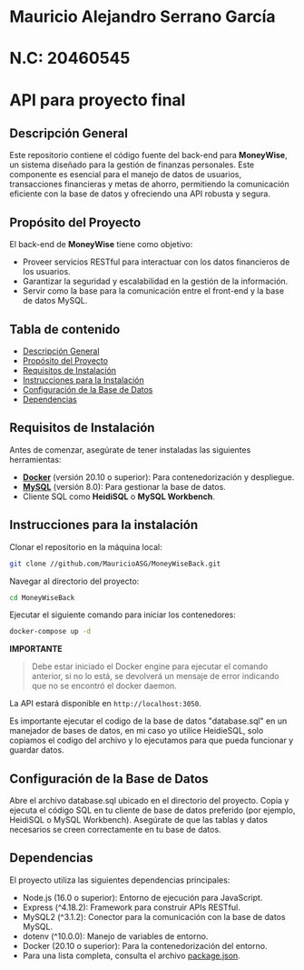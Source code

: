 # Mauricio Alejandro Serrano García
# N.C: 20460545
# API para proyecto final

## Descripción General
Este repositorio contiene el código fuente del back-end para **MoneyWise**, un sistema diseñado para la gestión de finanzas personales. Este componente es esencial para el manejo de datos de usuarios, transacciones financieras y metas de ahorro, permitiendo la comunicación eficiente con la base de datos y ofreciendo una API robusta y segura.

## Propósito del Proyecto
El back-end de **MoneyWise** tiene como objetivo:
- Proveer servicios RESTful para interactuar con los datos financieros de los usuarios.
- Garantizar la seguridad y escalabilidad en la gestión de la información.
- Servir como la base para la comunicación entre el front-end y la base de datos MySQL.

## Tabla de contenido

- [Descripción General](#descripción-general)
- [Propósito del Proyecto](#propósito-del-proyecto)
- [Requisitos de Instalación](#requisitos-de-instalación)
- [Instrucciones para la Instalación](#instrucciones-para-la-instalación)
- [Configuración de la Base de Datos](#configuración-de-la-base-de-datos)
- [Dependencias](#dependencias)

## Requisitos de Instalación
Antes de comenzar, asegúrate de tener instaladas las siguientes herramientas:
- **[Docker](https://www.docker.com)** (versión 20.10 o superior): Para contenedorización y despliegue.
- **[MySQL](https://www.mysql.com)** (versión 8.0): Para gestionar la base de datos.
- Cliente SQL como **HeidiSQL** o **MySQL Workbench**.


## Instrucciones para la instalación

Clonar el repositorio en la máquina local:
   
   ```sh
   git clone //github.com/MauricioASG/MoneyWiseBack.git
   ```

Navegar al directorio del proyecto:
   
   ```sh
   cd MoneyWiseBack
   ```

Ejecutar el siguiente comando para iniciar los contenedores:

  ```sh
  docker-compose up -d
  ```

  **IMPORTANTE**
  > Debe estar iniciado el Docker engine para ejecutar el comando anterior,
  > si no lo está, se devolverá un mensaje de error indicando que no se
  > encontró el docker daemon.

La API estará disponible en `http://localhost:3050`.

Es importante ejecutar el codigo de la base de datos "database.sql" en un manejador de bases de datos, en mi caso yo utilice HeidieSQL, solo copiamos el codigo del archivo y lo ejecutamos para que pueda funcionar y guardar datos.

## Configuración de la Base de Datos
Abre el archivo database.sql ubicado en el directorio del proyecto. Copia y ejecuta el código SQL en tu cliente de base de datos preferido (por ejemplo, HeidiSQL o MySQL Workbench). Asegúrate de que las tablas y datos necesarios se creen correctamente en tu base de datos.

## Dependencias
El proyecto utiliza las siguientes dependencias principales:

- Node.js (16.0 o superior): Entorno de ejecución para JavaScript.
- Express (^4.18.2): Framework para construir APIs RESTful.
- MySQL2 (^3.1.2): Conector para la comunicación con la base de datos MySQL.
- dotenv (^10.0.0): Manejo de variables de entorno.
- Docker (20.10 o superior): Para la contenedorización del entorno.
- Para una lista completa, consulta el archivo [package.json](https://github.com/MauricioASG/MoneyWiseBack/blob/main/package.json).

